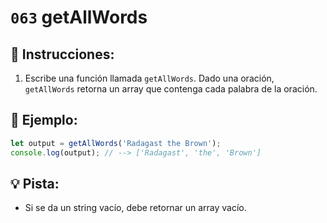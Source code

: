 # `063` getAllWords

## 📝 Instrucciones:

1. Escribe una función llamada `getAllWords`. Dado una oración, `getAllWords` retorna un array que contenga cada palabra de la oración. 

## 📎 Ejemplo:

```Javascript
let output = getAllWords('Radagast the Brown');
console.log(output); // --> ['Radagast', 'the', 'Brown']
```

## 💡 Pista:

+ Si se da un string vacío, debe retornar un array vacío.
